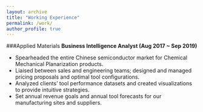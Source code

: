 ```yaml
---
layout: archive
title: "Working Experience"
permalink: /work/
author_profile: true
---
```


###Applied Materials
**Business Intelligence Analyst (Aug 2017 ~ Sep 2019)**

- Spearheaded the entire Chinese semiconductor market for Chemical Mechanical Planarization products.
- Liaised between sales and engineering teams; designed and managed pricing proposals and optimal tool configurations.
- Analyzed clients’ tool performance datasets and created visualizations to provide intuitive strategies.
- Set annual revenue goals and annual tool forecasts for our manufacturing sites and suppliers.


